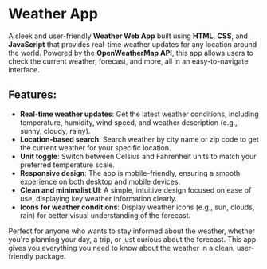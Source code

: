 # Weather App

A sleek and user-friendly **Weather Web App** built using **HTML**, **CSS**, and **JavaScript** that provides real-time weather updates for any location around the world. Powered by the **OpenWeatherMap API**, this app allows users to check the current weather, forecast, and more, all in an easy-to-navigate interface.

## Features:

* **Real-time weather updates**: Get the latest weather conditions, including temperature, humidity, wind speed, and weather description (e.g., sunny, cloudy, rainy).
* **Location-based search**: Search weather by city name or zip code to get the current weather for your specific location.
* **Unit toggle**: Switch between Celsius and Fahrenheit units to match your preferred temperature scale.
* **Responsive design**: The app is mobile-friendly, ensuring a smooth experience on both desktop and mobile devices.
* **Clean and minimalist UI**: A simple, intuitive design focused on ease of use, displaying key weather information clearly.
* **Icons for weather conditions**: Display weather icons (e.g., sun, clouds, rain) for better visual understanding of the forecast.

Perfect for anyone who wants to stay informed about the weather, whether you're planning your day, a trip, or just curious about the forecast. This app gives you everything you need to know about the weather in a clean, user-friendly package.

